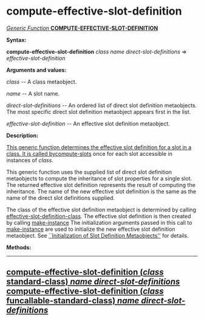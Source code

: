 compute-effective-slot-definition
=================================

[*Generic Function* **COMPUTE-EFFECTIVE-SLOT-DEFINITION**]()

**Syntax:**

**compute-effective-slot-definition** *class* *name* *direct-slot-definitions* => *effective-slot-definition*

**Arguments and values:**

*class* -- A class metaobject.

*name* -- A slot name.

*direct-slot-definitions* -- An ordered list of direct slot definition metaobjects. The most specific direct slot definition metaobject appears first in the list.

*effective-slot-definition* -- An effective slot definition metaobject.

**Description:**

[This generic function determines the effective slot definition for a slot in a class. It is called by]()[compute-slots](compute-slots.md) once for each slot accessible in instances of *class*.

This generic function uses the supplied list of direct slot definition metaobjects to compute the inheritance of slot properties for a single slot. The returned effective slot definition represents the result of computing the inheritance. The name of the new effective slot definition is the same as the name of the direct slot definitions supplied.

The class of the effective slot definition metaobject is determined by calling [effective-slot-definition-class](effective-slot-definition-class.md). The effective slot definition is then created by calling [make-instance](make-instance.md) The initialization arguments passed in this call to [make-instance](make-instance.md) are used to initialize the new effective slot definition metaobject. See [``Initialization of Slot Definition Metaobjects''](initialization-of-slot-definition-metaobjects.md) for details.

**Methods:**

  --------------------------------------------------------------------------------------------------------------------------------------------------------------------------------
  [**compute-effective-slot-definition** (*class* standard-class) *name* *direct-slot-definitions*](compute-effective-slot-definition-standard-class.md)
  [**compute-effective-slot-definition** (*class* funcallable-standard-class) *name* *direct-slot-definitions*](compute-effective-slot-definition-funcallable-standard-class.md)
  --------------------------------------------------------------------------------------------------------------------------------------------------------------------------------


